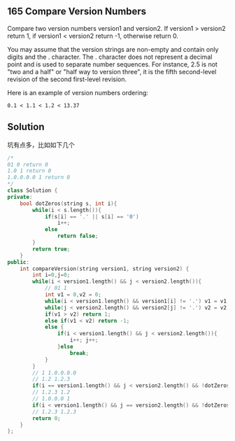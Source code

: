 ## 165	Compare Version Numbers	

Compare two version numbers version1 and version2.
If version1 > version2 return 1, if version1 < version2 return -1, otherwise return 0.

You may assume that the version strings are non-empty and contain only digits and the . character.
The . character does not represent a decimal point and is used to separate number sequences.
For instance, 2.5 is not "two and a half" or "half way to version three", it is the fifth second-level revision of the second first-level revision.

Here is an example of version numbers ordering:
```
0.1 < 1.1 < 1.2 < 13.37
```

## Solution
坑有点多，比如如下几个
```C++
/*
01 0 return 0
1.0 1 return 0
1.0.0.0.0 1 return 0
*/
class Solution {
private:
    bool dotZeros(string s, int i){
        while(i < s.length()){
            if(s[i] == '.' || s[i] == '0') 
                i++;
            else
                return false;
        }
        return true;
    }
public:
    int compareVersion(string version1, string version2) {
        int i=0,j=0;
        while(i < version1.length() && j < version2.length()){
            // 01 1
            int v1 = 0,v2 = 0;
            while(i < version1.length() && version1[i] != '.') v1 = v1 * 10 + version1[i++] - '0';
            while(j < version2.length() && version2[j] != '.') v2 = v2 * 10 + version2[j++] - '0';
            if(v1 > v2) return 1;
            else if(v1 < v2) return -1;
            else {
                if(i < version1.length() && j < version2.length()){
                    i++; j++;
                }else
                    break;
            } 
        }
        // 1 1.0.0.0.0
        // 1.2 1.2.3
        if(i == version1.length() && j < version2.length() && !dotZeros(version2, j)) return -1;
        // 1.2.3 1.2
        // 1.0.0.0 1
        if(i < version1.length() && j == version2.length() && !dotZeros(version1, i)) return 1;
        // 1.2.3 1.2.3
        return 0;
    }
};
```